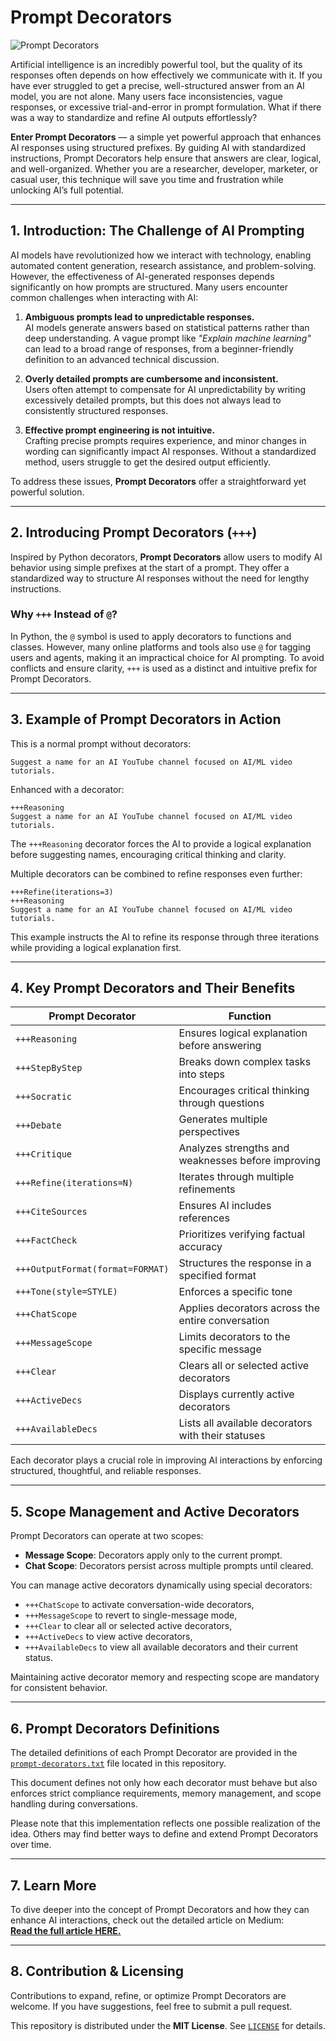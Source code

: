 # Prompt Decorators

![Prompt Decorators](./images/image1.png)

Artificial intelligence is an incredibly powerful tool, but the quality of its responses often depends on how effectively we communicate with it. If you have ever struggled to get a precise, well-structured answer from an AI model, you are not alone. Many users face inconsistencies, vague responses, or excessive trial-and-error in prompt formulation. What if there was a way to standardize and refine AI outputs effortlessly?

**Enter Prompt Decorators** — a simple yet powerful approach that enhances AI responses using structured prefixes. By guiding AI with standardized instructions, Prompt Decorators help ensure that answers are clear, logical, and well-organized. Whether you are a researcher, developer, marketer, or casual user, this technique will save you time and frustration while unlocking AI’s full potential.

---

## 1. Introduction: The Challenge of AI Prompting

AI models have revolutionized how we interact with technology, enabling automated content generation, research assistance, and problem-solving. However, the effectiveness of AI-generated responses depends significantly on how prompts are structured. Many users encounter common challenges when interacting with AI:

1. **Ambiguous prompts lead to unpredictable responses.**  
   AI models generate answers based on statistical patterns rather than deep understanding. A vague prompt like *"Explain machine learning"* can lead to a broad range of responses, from a beginner-friendly definition to an advanced technical discussion.

2. **Overly detailed prompts are cumbersome and inconsistent.**  
   Users often attempt to compensate for AI unpredictability by writing excessively detailed prompts, but this does not always lead to consistently structured responses.

3. **Effective prompt engineering is not intuitive.**  
   Crafting precise prompts requires experience, and minor changes in wording can significantly impact AI responses. Without a standardized method, users struggle to get the desired output efficiently.

To address these issues, **Prompt Decorators** offer a straightforward yet powerful solution.

---

## 2. Introducing Prompt Decorators (`+++`)

Inspired by Python decorators, **Prompt Decorators** allow users to modify AI behavior using simple prefixes at the start of a prompt. They offer a standardized way to structure AI responses without the need for lengthy instructions.

### Why `+++` Instead of `@`?

In Python, the `@` symbol is used to apply decorators to functions and classes. However, many online platforms and tools also use `@` for tagging users and agents, making it an impractical choice for AI prompting. To avoid conflicts and ensure clarity, `+++` is used as a distinct and intuitive prefix for Prompt Decorators.

---

## 3. Example of Prompt Decorators in Action

This is a normal prompt without decorators:

```
Suggest a name for an AI YouTube channel focused on AI/ML video tutorials.
```

Enhanced with a decorator:

```
+++Reasoning
Suggest a name for an AI YouTube channel focused on AI/ML video tutorials.
```

The `+++Reasoning` decorator forces the AI to provide a logical explanation before suggesting names, encouraging critical thinking and clarity.

Multiple decorators can be combined to refine responses even further:

```
+++Refine(iterations=3)
+++Reasoning
Suggest a name for an AI YouTube channel focused on AI/ML video tutorials.
```

This example instructs the AI to refine its response through three iterations while providing a logical explanation first.

---

## 4. Key Prompt Decorators and Their Benefits

| **Prompt Decorator**             | **Function**                                       |
| -------------------------------- | -------------------------------------------------- |
| `+++Reasoning`                   | Ensures logical explanation before answering       |
| `+++StepByStep`                  | Breaks down complex tasks into steps               |
| `+++Socratic`                    | Encourages critical thinking through questions     |
| `+++Debate`                      | Generates multiple perspectives                    |
| `+++Critique`                    | Analyzes strengths and weaknesses before improving |
| `+++Refine(iterations=N)`        | Iterates through multiple refinements              |
| `+++CiteSources`                 | Ensures AI includes references                     |
| `+++FactCheck`                   | Prioritizes verifying factual accuracy             |
| `+++OutputFormat(format=FORMAT)` | Structures the response in a specified format      |
| `+++Tone(style=STYLE)`           | Enforces a specific tone                           |
| `+++ChatScope`                   | Applies decorators across the entire conversation  |
| `+++MessageScope`                | Limits decorators to the specific message          |
| `+++Clear`                       | Clears all or selected active decorators           |
| `+++ActiveDecs`                  | Displays currently active decorators               |
| `+++AvailableDecs`               | Lists all available decorators with their statuses |

Each decorator plays a crucial role in improving AI interactions by enforcing structured, thoughtful, and reliable responses.

---

## 5. Scope Management and Active Decorators

Prompt Decorators can operate at two scopes:

- **Message Scope**: Decorators apply only to the current prompt.
- **Chat Scope**: Decorators persist across multiple prompts until cleared.

You can manage active decorators dynamically using special decorators:
- `+++ChatScope` to activate conversation-wide decorators,
- `+++MessageScope` to revert to single-message mode,
- `+++Clear` to clear all or selected active decorators,
- `+++ActiveDecs` to view active decorators,
- `+++AvailableDecs` to view all available decorators and their current status.

Maintaining active decorator memory and respecting scope are mandatory for consistent behavior.

---

## 6. Prompt Decorators Definitions

The detailed definitions of each Prompt Decorator are provided in the [`prompt-decorators.txt`](./prompt-decorators.txt) file located in this repository.

This document defines not only how each decorator must behave but also enforces strict compliance requirements, memory management, and scope handling during conversations.

Please note that this implementation reflects one possible realization of the idea. Others may find better ways to define and extend Prompt Decorators over time.

---

## 7. Learn More

To dive deeper into the concept of Prompt Decorators and how they can enhance AI interactions, check out the detailed article on Medium:  
**[Read the full article HERE.](#)**

---

## 8. Contribution & Licensing

Contributions to expand, refine, or optimize Prompt Decorators are welcome. If you have suggestions, feel free to submit a pull request.

This repository is distributed under the **MIT License**. See [`LICENSE`](./LICENSE) for details.
